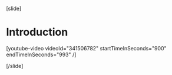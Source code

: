 [slide]
# Introduction

[youtube-video videoId="341506782" startTimeInSeconds="900" endTimeInSeconds="993" /]

[/slide]